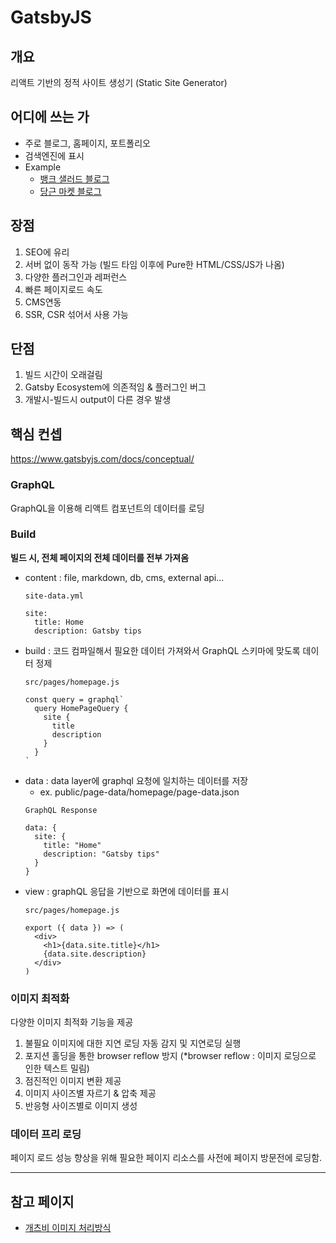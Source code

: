 # GatsbyJS

## 개요

리액트 기반의 정적 사이트 생성기 (Static Site Generator)

## 어디에 쓰는 가

- 주로 블로그, 홈페이지, 포트폴리오
- 검색엔진에 표시
- Example
    - [뱅크 샐러드 블로그](https://blog.banksalad.com/tech/)
    - [당근 마켓 블로그](https://team.daangn.com/)

## 장점

1. SEO에 유리
2. 서버 없이 동작 가능 (빌드 타임 이후에 Pure한 HTML/CSS/JS가 나옴)
3. 다양한 플러그인과 레퍼런스
4. 빠른 페이지로드 속도
5. CMS연동
6. SSR, CSR 섞어서 사용 가능

## 단점

1. 빌드 시간이 오래걸림
2. Gatsby Ecosystem에 의존적임 & 플러그인 버그
3. 개발시-빌드시 output이 다른 경우 발생

## 핵심 컨셉

https://www.gatsbyjs.com/docs/conceptual/

### GraphQL

GraphQL을 이용해 리액트 컴포넌트의 데이터를 로딩

### Build

__빌드 시, 전체 페이지의 전체 데이터를 전부 가져옴__

- content : file, markdown, db, cms, external api...
  ```
  site-data.yml
  
  site:
    title: Home
    description: Gatsby tips
  ```
- build : 코드 컴파일해서 필요한 데이터 가져와서 GraphQL 스키마에 맞도록 데이터 정제
  ```
  src/pages/homepage.js
  
  const query = graphql`
    query HomePageQuery {
      site {
        title
        description
      }
    }
  `
  ```
- data : data layer에 graphql 요청에 일치하는 데이터를 저장
  - ex. public/page-data/homepage/page-data.json
  ```
  GraphQL Response
  
  data: {
    site: {
      title: "Home"
      description: "Gatsby tips"
    }
  }
  ```
- view : graphQL 응답을 기반으로 화면에 데이터를 표시
  ```
  src/pages/homepage.js
  
  export ({ data }) => (
    <div>
      <h1>{data.site.title}</h1>
      {data.site.description}
    </div>
  )
  ```

### 이미지 최적화

다양한 이미지 최적화 기능을 제공

1. 불필요 이미지에 대한 지연 로딩 자동 감지 및 지연로딩 실행
2. 포지션 홀딩을 통한 browser reflow 방지 (*browser reflow : 이미지 로딩으로 인한 텍스트 밀림)
3. 점진적인 이미지 변환 제공
4. 이미지 사이즈별 자르기 & 압축 제공
5. 반응형 사이즈별로 이미지 생성

### 데이터 프리 로딩

페이지 로드 성능 향상을 위해 필요한 페이지 리소스를 사전에 페이지 방문전에 로딩함.

---

## 참고 페이지

- [개츠비 이미지 처리방식](https://jeonghwan-kim.github.io/dev/2020/08/19/gatsby-image.html)
